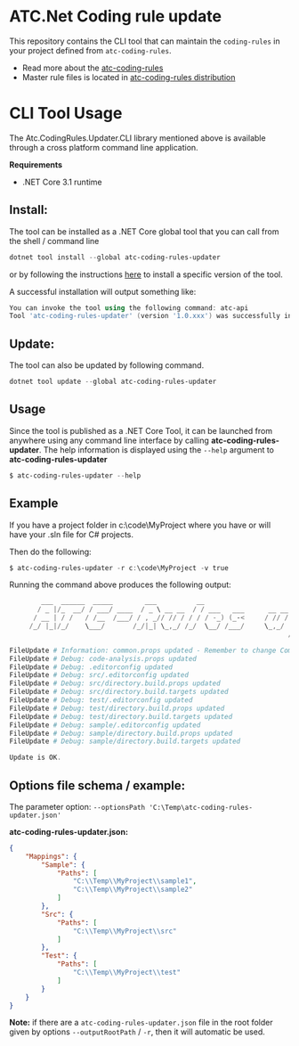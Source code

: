 # ATC.Net Coding rule update

This repository contains the CLI tool that can maintain the `coding-rules` in your project defined from `atc-coding-rules`.

* Read more about the [atc-coding-rules](https://github.com/atc-net/atc-coding-rules)
* Master rule files is located in [atc-coding-rules distribution](https://github.com/atc-net/atc-coding-rules/tree/main/distribution)

# CLI Tool Usage

The Atc.CodingRules.Updater.CLI library mentioned above is available through a cross platform command line application.

**Requirements**
- .NET Core 3.1 runtime

## Install:

The tool can be installed as a .NET Core global tool that you can call from the shell / command line

```powershell
dotnet tool install --global atc-coding-rules-updater
```
or by following the instructions [here](https://www.nuget.org/packages/atc-coding-rules-updater/) to install a specific version of the tool.

A successful installation will output something like:

```powershell
You can invoke the tool using the following command: atc-api
Tool 'atc-coding-rules-updater' (version '1.0.xxx') was successfully installed.`
```

## Update:

The tool can also be updated by following command.

```powershell
dotnet tool update --global atc-coding-rules-updater
```

## Usage

Since the tool is published as a .NET Core Tool, it can be launched from anywhere using any command line interface by calling **atc-coding-rules-updater**. The help information is displayed using the `--help` argument to **atc-coding-rules-updater**

```powershell
$ atc-coding-rules-updater --help
```

## Example

If you have a project folder in c:\code\MyProject where you have or will have your .sln file for C# projects.

Then do the following:

```powershell
$ atc-coding-rules-updater -r c:\code\MyProject -v true
```

Running the command above produces the following output:

```powershell
        ___  ______  _____        ___          __                                 __        __
       / _ |/_  __/ / ___/ ____  / _ \ __ __  / / ___   ___      __ __   ___  ___/ / ___ _ / /_ ___   ____
      / __ | / /   / /__  /___/ / , _// // / / / / -_) (_-<     / // /  / _ \/ _  / / _ `// __// -_) / __/
     /_/ |_|/_/    \___/       /_/|_| \_,_/ /_/  \__/ /___/     \_,_/  / .__/\_,_/  \_,_/ \__/ \__/ /_/
                                                                      /_/

FileUpdate # Information: common.props updated - Remember to change CompanyName in the file
FileUpdate # Debug: code-analysis.props updated
FileUpdate # Debug: .editorconfig updated
FileUpdate # Debug: src/.editorconfig updated
FileUpdate # Debug: src/directory.build.props updated
FileUpdate # Debug: src/directory.build.targets updated
FileUpdate # Debug: test/.editorconfig updated
FileUpdate # Debug: test/directory.build.props updated
FileUpdate # Debug: test/directory.build.targets updated
FileUpdate # Debug: sample/.editorconfig updated
FileUpdate # Debug: sample/directory.build.props updated
FileUpdate # Debug: sample/directory.build.targets updated

Update is OK.
```

## Options file schema / example:

The parameter option: `--optionsPath 'C:\Temp\atc-coding-rules-updater.json'`

**atc-coding-rules-updater.json:**
```json
{
	"Mappings": {
		"Sample": {
			"Paths": [
				"C:\\Temp\\MyProject\\sample1",
				"C:\\Temp\\MyProject\\sample2"
			]
		},
		"Src": {
			"Paths": [
				"C:\\Temp\\MyProject\\src"
			]
		},
		"Test": {
			"Paths": [
				"C:\\Temp\\MyProject\\test"
			]
		}
	}
}
```

**Note:** if there are a `atc-coding-rules-updater.json` file in the root folder given by options `--outputRootPath` /  `-r`, then it will automatic be used.

